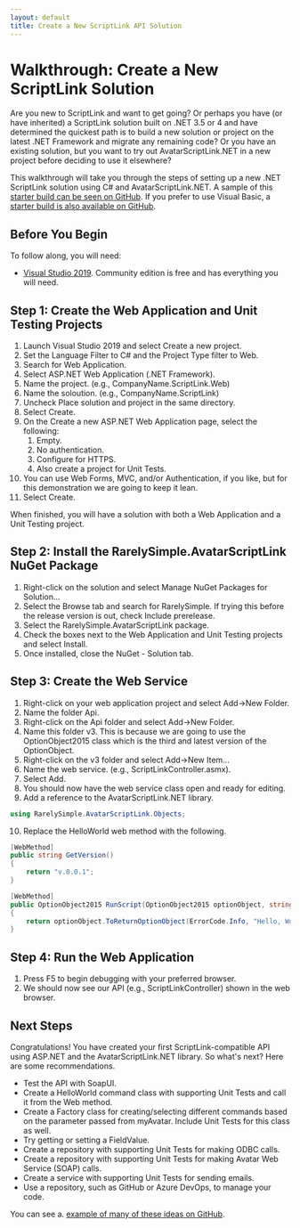 ```yaml
---
layout: default
title: Create a New ScriptLink API Solution 
---
```


# Walkthrough: Create a New ScriptLink Solution

Are you new to ScriptLink and want to get going? Or perhaps you have (or have inherited) a ScriptLink solution built on .NET 3.5 or 4 and have determined the quickest path is to build a new solution or project on the latest .NET Framework and migrate any remaining code? Or you have an existing solution, but you want to try out AvatarScriptLink.NET in a new project before deciding to use it elsewhere?

This walkthrough will take you through the steps of setting up a new .NET ScriptLink solution using C# and AvatarScriptLink.NET. A sample of this [starter build can be seen on GitHub](https://github.com/rarelysimple/RS.ScriptLinkDemo.CSharp). If you prefer to use Visual Basic, a [starter build is also available on GitHub](https://github.com/rarelysimple/RS.ScriptLinkDemo.VB).

## Before You Begin

To follow along, you will need:

* [Visual Studio 2019](https://visualstudio.microsoft.com/vs/). Community edition is free and has everything you will need.

## Step 1: Create the Web Application and Unit Testing Projects

1. Launch Visual Studio 2019 and select Create a new project.
2. Set the Language Filter to C# and the Project Type filter to Web.
3. Search for Web Application.
4. Select ASP.NET Web Application (.NET Framework).
5. Name the project. (e.g., CompanyName.ScriptLink.Web)
6. Name the soloution. (e.g., CompanyName.ScriptLink)
7. Uncheck Place solution and project in the same directory.
8. Select Create.
9. On the Create a new ASP.NET Web Application page, select the following:
    1. Empty.
    2. No authentication.
    3. Configure for HTTPS.
    4. Also create a project for Unit Tests.
10. You can use Web Forms, MVC, and/or Authentication, if you like, but for this demonstration we are going to keep it lean.
11. Select Create.

When finished, you will have a solution with both a Web Application and a Unit Testing project.

## Step 2: Install the RarelySimple.AvatarScriptLink NuGet Package

1. Right-click on the solution and select Manage NuGet Packages for Solution...
2. Select the Browse tab and search for RarelySimple. If trying this before the release version is out, check Include prerelease.
3. Select the RarelySimple.AvatarScriptLink package.
4. Check the boxes next to the Web Application and Unit Testing projects and select Install.
5. Once installed, close the NuGet - Solution tab.

## Step 3: Create the Web Service

1. Right-click on your web application project and select Add->New Folder.
2. Name the folder Api.
3. Right-click on the Api folder and select Add->New Folder.
4. Name this folder v3. This is because we are going to use the OptionObject2015 class which is the third and latest version of the OptionObject.
5. Right-click on the v3 folder and select Add->New Item...
6. Name the web service. (e.g., ScriptLinkController.asmx).
7. Select Add.
8. You should now have the web service class open and ready for editing.
9. Add a reference to the AvatarScriptLink.NET library.

```c#
using RarelySimple.AvatarScriptLink.Objects;
```

10. Replace the HelloWorld web method with the following.

```c#
[WebMethod]
public string GetVersion()
{
    return "v.0.0.1";
}

[WebMethod]
public OptionObject2015 RunScript(OptionObject2015 optionObject, string parameter)
{
    return optionObject.ToReturnOptionObject(ErrorCode.Info, "Hello, World!");
}
```
## Step 4: Run the Web Application

1. Press F5 to begin debugging with your preferred browser.
2. We should now see our API (e.g., ScriptLinkController) shown in the web browser.

## Next Steps

Congratulations! You have created your first ScriptLink-compatible API using ASP.NET and the AvatarScriptLink.NET library. So what's next? Here are some recommendations.

* Test the API with SoapUI.
* Create a HelloWorld command class with supporting Unit Tests and call it from the Web method.
* Create a Factory class for creating/selecting different commands based on the parameter passed from myAvatar. Include Unit Tests for this class as well.
* Try getting or setting a FieldValue.
* Create a repository with supporting Unit Tests for making ODBC calls.
* Create a repository with supporting Unit Tests for making Avatar Web Service (SOAP) calls.
* Create a service with supporting Unit Tests for sending emails.
* Use a repository, such as GitHub or Azure DevOps, to manage your code.

You can see a. [example of many of these ideas on GitHub](https://github.com/rarelysimple/RS.ScriptLinkDemo.CSharp).